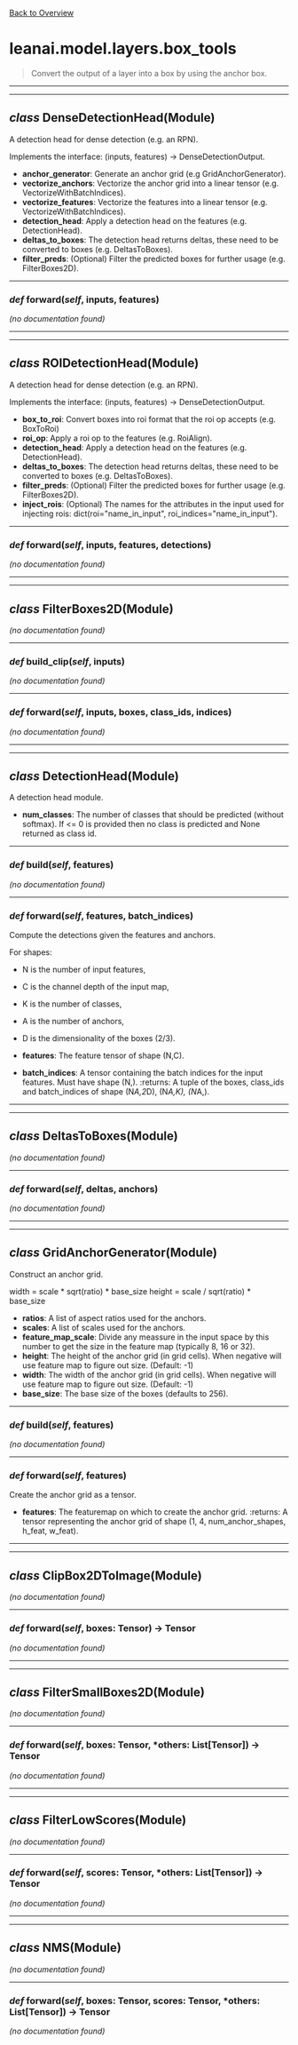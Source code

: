[Back to Overview](../../../README.md)



# leanai.model.layers.box_tools

> Convert the output of a layer into a box by using the anchor box.


---
---
## *class* **DenseDetectionHead**(Module)

A detection head for dense detection (e.g. an RPN).

Implements the interface: (inputs, features) -> DenseDetectionOutput.

* **anchor_generator**: Generate an anchor grid (e.g GridAnchorGenerator).
* **vectorize_anchors**: Vectorize the anchor grid into a linear tensor (e.g. VectorizeWithBatchIndices).
* **vectorize_features**: Vectorize the features into a linear tensor (e.g. VectorizeWithBatchIndices).
* **detection_head**: Apply a detection head on the features (e.g. DetectionHead).
* **deltas_to_boxes**: The detection head returns deltas, these need to be converted to boxes (e.g. DeltasToBoxes).
* **filter_preds**: (Optional) Filter the predicted boxes for further usage (e.g. FilterBoxes2D).


---
### *def* **forward**(*self*, inputs, features)

*(no documentation found)*

---
---
## *class* **ROIDetectionHead**(Module)

A detection head for dense detection (e.g. an RPN).

Implements the interface: (inputs, features) -> DenseDetectionOutput.

* **box_to_roi**: Convert boxes into roi format that the roi op accepts (e.g. BoxToRoi)
* **roi_op**: Apply a roi op to the features (e.g. RoiAlign).
* **detection_head**: Apply a detection head on the features (e.g. DetectionHead).
* **deltas_to_boxes**: The detection head returns deltas, these need to be converted to boxes (e.g. DeltasToBoxes).
* **filter_preds**: (Optional) Filter the predicted boxes for further usage (e.g. FilterBoxes2D).
* **inject_rois**: (Optional) The names for the attributes in the input used for injecting rois: dict(roi="name_in_input", roi_indices="name_in_input").


---
### *def* **forward**(*self*, inputs, features, detections)

*(no documentation found)*

---
---
## *class* **FilterBoxes2D**(Module)

*(no documentation found)*

---
### *def* **build_clip**(*self*, inputs)

*(no documentation found)*

---
### *def* **forward**(*self*, inputs, boxes, class_ids, indices)

*(no documentation found)*

---
---
## *class* **DetectionHead**(Module)

A detection head module.

* **num_classes**: The number of classes that should be predicted (without softmax). If <= 0 is provided then no class is predicted and None returned as class id.


---
### *def* **build**(*self*, features)

*(no documentation found)*

---
### *def* **forward**(*self*, features, batch_indices)

Compute the detections given the features and anchors.

For shapes:
* N is the number of input features,
* C is the channel depth of the input map,
* K is the number of classes,
* A is the number of anchors,
* D is the dimensionality of the boxes (2/3).

* **features**: The feature tensor of shape (N,C).
* **batch_indices**: A tensor containing the batch indices for the input features. Must have shape (N,).
:returns: A tuple of the boxes, class_ids and batch_indices of shape (N*A,2*D), (N*A,K), (N*A,).


---
---
## *class* **DeltasToBoxes**(Module)

*(no documentation found)*

---
### *def* **forward**(*self*, deltas, anchors)

*(no documentation found)*

---
---
## *class* **GridAnchorGenerator**(Module)

Construct an anchor grid.

width = scale * sqrt(ratio) * base_size
height = scale / sqrt(ratio) * base_size

* **ratios**: A list of aspect ratios used for the anchors.
* **scales**: A list of scales used for the anchors.
* **feature_map_scale**: Divide any meassure in the input space by this number to get the size in the feature map (typically 8, 16 or 32).
* **height**: The height of the anchor grid (in grid cells). When negative will use feature map to figure out size. (Default: -1)
* **width**: The width of the anchor grid (in grid cells). When negative will use feature map to figure out size. (Default: -1)
* **base_size**: The base size of the boxes (defaults to 256).


---
### *def* **build**(*self*, features)

*(no documentation found)*

---
### *def* **forward**(*self*, features)

Create the anchor grid as a tensor.

* **features**: The featuremap on which to create the anchor grid.
:returns: A tensor representing the anchor grid of shape (1, 4, num_anchor_shapes, h_feat, w_feat).


---
---
## *class* **ClipBox2DToImage**(Module)

*(no documentation found)*

---
### *def* **forward**(*self*, boxes: Tensor) -> Tensor

*(no documentation found)*

---
---
## *class* **FilterSmallBoxes2D**(Module)

*(no documentation found)*

---
### *def* **forward**(*self*, boxes: Tensor, *others: List[Tensor]) -> Tensor

*(no documentation found)*

---
---
## *class* **FilterLowScores**(Module)

*(no documentation found)*

---
### *def* **forward**(*self*, scores: Tensor, *others: List[Tensor]) -> Tensor

*(no documentation found)*

---
---
## *class* **NMS**(Module)

*(no documentation found)*

---
### *def* **forward**(*self*, boxes: Tensor, scores: Tensor, *others: List[Tensor]) -> Tensor

*(no documentation found)*

